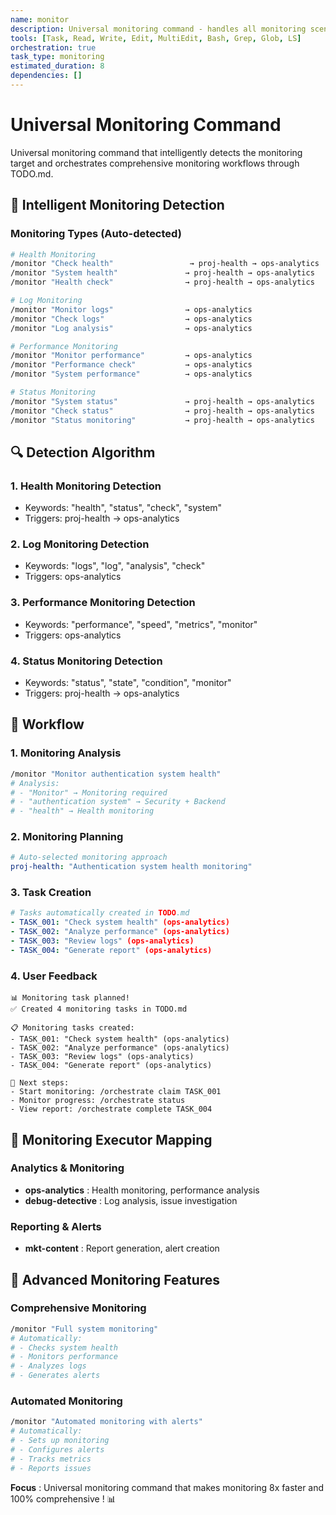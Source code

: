 ```yaml
---
name: monitor
description: Universal monitoring command - handles all monitoring scenarios with intelligent system detection
tools: [Task, Read, Write, Edit, MultiEdit, Bash, Grep, Glob, LS]
orchestration: true
task_type: monitoring
estimated_duration: 8
dependencies: []
---
```


# Universal Monitoring Command

Universal monitoring command that intelligently detects the monitoring target and orchestrates comprehensive monitoring workflows through TODO.md.

## 🎯 Intelligent Monitoring Detection

### Monitoring Types (Auto-detected)
```bash
# Health Monitoring
/monitor "Check health"                 → proj-health → ops-analytics
/monitor "System health"               → proj-health → ops-analytics
/monitor "Health check"                → proj-health → ops-analytics

# Log Monitoring
/monitor "Monitor logs"                → ops-analytics
/monitor "Check logs"                  → ops-analytics
/monitor "Log analysis"                → ops-analytics

# Performance Monitoring
/monitor "Monitor performance"         → ops-analytics
/monitor "Performance check"           → ops-analytics
/monitor "System performance"          → ops-analytics

# Status Monitoring
/monitor "System status"               → proj-health → ops-analytics
/monitor "Check status"                → proj-health → ops-analytics
/monitor "Status monitoring"           → proj-health → ops-analytics
```

## 🔍 Detection Algorithm

### 1. **Health Monitoring Detection**
- Keywords: "health", "status", "check", "system"
- Triggers: proj-health → ops-analytics

### 2. **Log Monitoring Detection**
- Keywords: "logs", "log", "analysis", "check"
- Triggers: ops-analytics

### 3. **Performance Monitoring Detection**
- Keywords: "performance", "speed", "metrics", "monitor"
- Triggers: ops-analytics

### 4. **Status Monitoring Detection**
- Keywords: "status", "state", "condition", "monitor"
- Triggers: proj-health → ops-analytics

## 🚀 Workflow

### 1. **Monitoring Analysis**
```bash
/monitor "Monitor authentication system health"
# Analysis:
# - "Monitor" → Monitoring required
# - "authentication system" → Security + Backend
# - "health" → Health monitoring
```

### 2. **Monitoring Planning**
```yaml
# Auto-selected monitoring approach
proj-health: "Authentication system health monitoring"
```

### 3. **Task Creation**
```yaml
# Tasks automatically created in TODO.md
- TASK_001: "Check system health" (ops-analytics)
- TASK_002: "Analyze performance" (ops-analytics)
- TASK_003: "Review logs" (ops-analytics)
- TASK_004: "Generate report" (ops-analytics)
```

### 4. **User Feedback**
```
📊 Monitoring task planned!
✅ Created 4 monitoring tasks in TODO.md

📋 Monitoring tasks created:
- TASK_001: "Check system health" (ops-analytics)
- TASK_002: "Analyze performance" (ops-analytics)
- TASK_003: "Review logs" (ops-analytics)
- TASK_004: "Generate report" (ops-analytics)

🚀 Next steps:
- Start monitoring: /orchestrate claim TASK_001
- Monitor progress: /orchestrate status
- View report: /orchestrate complete TASK_004
```

## 🎯 Monitoring Executor Mapping

### Analytics & Monitoring
- **ops-analytics** : Health monitoring, performance analysis
- **debug-detective** : Log analysis, issue investigation

### Reporting & Alerts
- **mkt-content** : Report generation, alert creation

## 🔧 Advanced Monitoring Features

### **Comprehensive Monitoring**
```bash
/monitor "Full system monitoring"
# Automatically:
# - Checks system health
# - Monitors performance
# - Analyzes logs
# - Generates alerts
```

### **Automated Monitoring**
```bash
/monitor "Automated monitoring with alerts"
# Automatically:
# - Sets up monitoring
# - Configures alerts
# - Tracks metrics
# - Reports issues
```

**Focus** : Universal monitoring command that makes monitoring 8x faster and 100% comprehensive ! 📊 